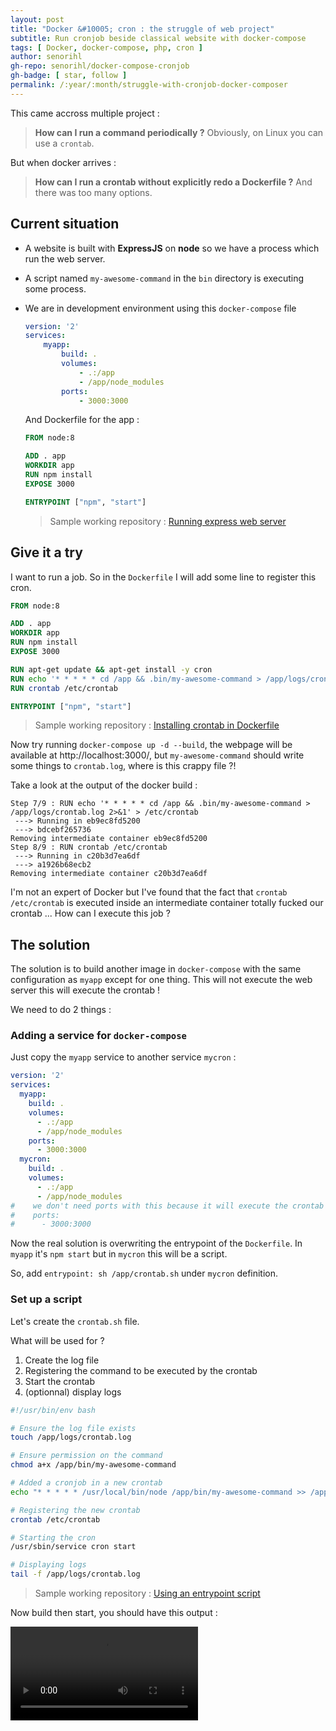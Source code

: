 ```yaml
---
layout: post
title: "Docker &#10005; cron : the struggle of web project"
subtitle: Run cronjob beside classical website with docker-compose
tags: [ Docker, docker-compose, php, cron ]
author: senorihl
gh-repo: senorihl/docker-compose-cronjob
gh-badge: [ star, follow ]
permalink: /:year/:month/struggle-with-cronjob-docker-composer
---
```


This came accross multiple project :

> **How can I run a command periodically ?** Obviously, on Linux you can use a `crontab`.

But when docker arrives :

> **How can I run a crontab without explicitly redo a Dockerfile ?** And there was too many options.

## Current situation

* A website is built with **ExpressJS** on **node** so we have a process which run the web server.

* A script named `my-awesome-command` in the `bin` directory is executing some process.

* We are in development environment using this `docker-compose` file

  ```yaml
  version: '2'
  services:
      myapp:
          build: .
          volumes:
              - .:/app
              - /app/node_modules
          ports:
              - 3000:3000
  ```

  And Dockerfile for the app :

  ```dockerfile
  FROM node:8

  ADD . app
  WORKDIR app
  RUN npm install
  EXPOSE 3000

  ENTRYPOINT ["npm", "start"]
  ```

  > Sample working repository : [Running express web server][step 1]

## Give it a try

I want to run a job. So in the `Dockerfile` I will add some line to register this cron.

```dockerfile
FROM node:8

ADD . app
WORKDIR app
RUN npm install
EXPOSE 3000

RUN apt-get update && apt-get install -y cron
RUN echo '* * * * * cd /app && .bin/my-awesome-command > /app/logs/crontab.log 2>&1' > /etc/crontab
RUN crontab /etc/crontab

ENTRYPOINT ["npm", "start"]
```

> Sample working repository : [Installing crontab in Dockerfile][step 2]

Now try running `docker-compose up -d --build`, the webpage will be available at http://localhost:3000/, but
`my-awesome-command` should write some things to `crontab.log`, where is this crappy file ?!

Take a look at the output of the docker build :

    Step 7/9 : RUN echo '* * * * * cd /app && .bin/my-awesome-command > /app/logs/crontab.log 2>&1' > /etc/crontab
     ---> Running in eb9ec8fd5200
     ---> bdcebf265736
    Removing intermediate container eb9ec8fd5200
    Step 8/9 : RUN crontab /etc/crontab
     ---> Running in c20b3d7ea6df
     ---> a1926b68ecb2
    Removing intermediate container c20b3d7ea6df

I'm not an expert of Docker but I've found that the fact that `crontab /etc/crontab` is executed inside an
intermediate container totally fucked our crontab ... How can I execute this job ?

## The solution

The solution is to build another image in `docker-compose` with the same configuration as `myapp` except for one thing.
This will not execute the web server this will execute the crontab !

We need to do 2 things :

### Adding a service for `docker-compose`

Just copy the `myapp` service to another service `mycron` :

```yaml
version: '2'
services:
  myapp:
    build: .
    volumes:
      - .:/app
      - /app/node_modules
    ports:
      - 3000:3000
  mycron:
    build: .
    volumes:
      - .:/app
      - /app/node_modules
#    we don't need ports with this because it will execute the crontab
#    ports:
#      - 3000:3000
``` 

Now the real solution is overwriting the entrypoint of the `Dockerfile`. In `myapp` it's `npm start` but in `mycron`
this will be a script.

So, add `entrypoint: sh /app/crontab.sh` under `mycron` definition.

### Set up a script

Let's create the `crontab.sh` file.

What will be used for ?

1. Create the log file
2. Registering the command to be executed by the crontab
3. Start the crontab
4. (optionnal) display logs

```bash
#!/usr/bin/env bash

# Ensure the log file exists
touch /app/logs/crontab.log

# Ensure permission on the command
chmod a+x /app/bin/my-awesome-command

# Added a cronjob in a new crontab
echo "* * * * * /usr/local/bin/node /app/bin/my-awesome-command >> /app/logs/crontab.log 2>&1" > /etc/crontab

# Registering the new crontab
crontab /etc/crontab

# Starting the cron
/usr/sbin/service cron start

# Displaying logs
tail -f /app/logs/crontab.log
```

> Sample working repository : [Using an entrypoint script][step 3]

Now build then start, you should have this output :

<video controls class="width-fit">
    <source src="{{ "/img/docker-compose-crontab-demo.webm" | absolute_url }}" type="video/webm">
    <source src="{{ "/img/docker-compose-crontab-demo.mp4" | absolute_url }}" type="video/mp4">
    Sorry, your browser doesn't support embedded videos.
</video>

[step 1]: https://github.com/Senorihl/docker-compose-cronjob/releases/tag/v1.1

[step 2]: https://github.com/Senorihl/docker-compose-cronjob/releases/tag/v2.0

[step 3]: https://github.com/Senorihl/docker-compose-cronjob/releases/tag/v2.1 
